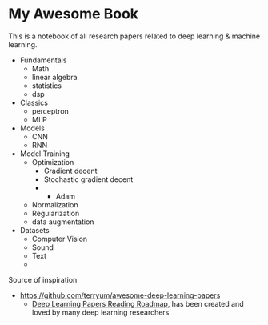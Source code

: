 # My Awesome Book

This is a notebook of all research papers related to deep learning & machine learning.

* Fundamentals
  * Math
  * linear algebra
  * statistics
  * dsp
* Classics
  * perceptron
  * MLP
* Models
  * CNN
  * RNN
* Model Training
  * Optimization
    * Gradient decent
    * Stochastic gradient decent
    * * Adam
  * Normalization
  * Regularization
  * data augmentation
* Datasets
  * Computer Vision
  * Sound
  * Text
  * 





Source of inspiration

* https://github.com/terryum/awesome-deep-learning-papers
  * [Deep Learning Papers Reading Roadmap](https://github.com/songrotek/Deep-Learning-Papers-Reading-Roadmap), has been created and loved by many deep learning researchers



